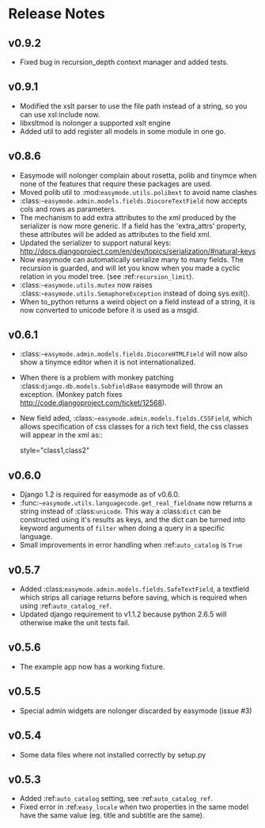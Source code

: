 Release Notes
=============

v0.9.2
------

- Fixed bug in recursion_depth context manager and added tests.

v0.9.1
------

- Modified the xslt parser to use the file path instead of a string, so you can 
  use xsl:include now.
- libxsltmod is nolonger a supported xslt engine
- Added util to add register all models in some module in one go.

v0.8.6
------

- Easymode will nolonger complain about rosetta, polib and tinymce when none of 
  the features that require these packages are used.
- Moved polib util to :mod:`easymode.utils.polibext` to avoid name clashes 
- :class:`~easymode.admin.models.fields.DiocoreTextField` now accepts cols and rows as parameters.
- The mechanism to add extra attributes to the xml produced by the serializer is 
  now more generic. If a field has the 'extra_attrs' property, these attributes 
  will be added as attributes to the field xml.
- Updated the serializer to support natural keys: 
  http://docs.djangoproject.com/en/dev/topics/serialization/#natural-keys 
- Now easymode can automatically serialize many to many fields. The recursion is 
  guarded, and will let you know when you made a cyclic relation in you model 
  tree. (see :ref:`recursion_limit`).
- :class:`~easymode.utils.mutex` now raises :class:`~easymode.utils.SemaphoreException` instead of doing sys.exit(). 
- When to_python returns a weird object on a field instead of a string, it is now converted to unicode 
  before it is used as a msgid.

v0.6.1
------

- :class:`~easymode.admin.models.fields.DiocoreHTMLField` will now also show a tinymce editor when it
  is not internationalized.
- When there is a problem with monkey patching :class:`django.db.models.SubfieldBase` easymode
  will throw an exception. (Monkey patch fixes http://code.djangoproject.com/ticket/12568).
- New field aded, :class:`~easymode.admin.models.fields.CSSField`, which allows specification of css classes
  for a rich text field, the css classes will appear in the xml as::
  
    style="class1,class2"

v0.6.0
------

- Django 1.2 is required for easymode as of v0.6.0.
- :func:`~easymode.utils.languagecode.get_real_fieldname` now returns 
  a string instead of :class:`unicode`. This way a :class:`dict` can
  be constructed using it's results as keys, and the dict can be turned
  into keyword arguments of ``filter`` when doing a query in a specific
  language.
- Small improvements in error handling when :ref:`auto_catalog` is ``True``

v0.5.7
------

- Added :class:`easymode.admin.models.fields.SafeTextField`, a textfield which strips
  all cariage returns before saving, which is required when using 
  :ref:`auto_catalog_ref`.
- Updated django requirement to v1.1.2 because python 2.6.5 will otherwise
  make the unit tests fail.

v0.5.6
------

- The example app now has a working fixture.

v0.5.5
------

- Special admin widgets are nolonger discarded by easymode (issue #3)

v0.5.4
------

- Some data files where not installed correctly by setup.py

v0.5.3
------

- Added :ref:`auto_catalog` setting, see :ref:`auto_catalog_ref`.
- Fixed error in :ref:`easy_locale` when two properties in the
  same model have the same value (eg. title and subtitle are the same).